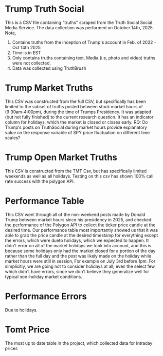 # Trump Truth Social
This is a CSV file containing "truths" scraped from the Truth Social Social Media Service. The data collection was performed on October 14th, 2025. Note, 
1) Contains truths from the inception of Trump's account in Feb. of 2022 - Oct 14th 2025
2) Time is in EST
3) Only contains truths containing text. Media (i.e, photo and video) truths were not collected.
4) Data was collected using TruthBrush 


# Trump Market Truths
This CSV was constructed from the full CSV, but specifically has been limited to the subset of truths posted between stock market hours of (9:30am-4:00pm), during the time of Trumps Presidency. 
It was adapted (but not fully finished) to the current research question. It has an indicator column for holidays, which the market is closed or closes early. 
RQ: Do Trump's posts on TruthSocial during market hours provide explanatory value on the response variable of SPY price fluctuation on different time scales? 

# Trump Open Market Truths
This CSV is constructed from the TMT Csv, but has specifically limited weekends as well as all holidays. Testing on this csv has shown 100% call rate success with the polygon API. 

# Performance Table
This CSV went through all of the non-weekend posts made by Donald Trump between market hours since his presidency in 2025, and checked the performance of the Polygon API to collect the ticker price candle at the desired time. 
Our performance table most importantly showed us that it was able to grab the price candle at the desired timestamp for everything except the errors, which were dueto  holidays, which we expected to happen. It didn't error on all of the market holidays we took into account, and this is because some holidays only had the market closed for a portion of the day rather than the full day and the post was likely made on the holiday while market hours were still in session, For example on July 3rd before 1pm. For simplicitiy, we are going not to consider holidays at all, even the select few which didn't have errors, since we don't believe they generalize well for typical non-holiday market conditions.  

# Performance Errors 
Due to holidays. 

# Tomt Price 
The most up to date table in the project, which collected data for intraday prices 
